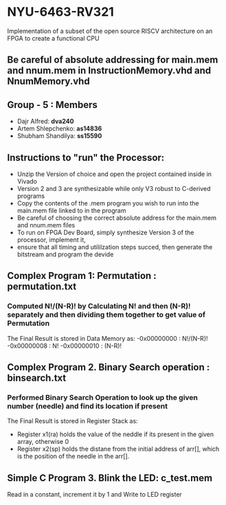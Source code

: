 # NYU-6463-RV321
Implementation of a subset of the open source RISCV architecture on an FPGA to create a functional CPU

## Be careful of absolute addressing for main.mem and nnum.mem in InstructionMemory.vhd and NnumMemory.vhd

## Group - 5 : Members
  - Dajr Alfred:        <b>dva240</b><br>
  - Artem Shlepchenko:  <b>as14836</b><br>
  - Shubham Shandilya:  <b>ss15590</b><br>

## Instructions to "run" the Processor:
- Unzip the Version of choice and open the project contained inside in Vivado
- Version 2 and 3 are synthesizable while only V3 robust to C-derived programs
- Copy the contents of the .mem program you wish to run into the main.mem file linked to in the program
- Be careful of choosing the correct absolute address for the main.mem and nnum.mem files
- To run on FPGA Dev Board, simply synthesize Version 3 of the processor, implement it, 
- ensure that all timing and utililzation steps succed, then generate the bitstream and program the devide

## Complex Program 1: Permutation : permutation.txt
### Computed N!/(N-R)! by Calculating N! and then (N-R)! separately and then dividing them together to get value of Permutation
The Final Result is stored in Data Memory as:
 -0x00000000 : N!/(N-R)!
 -0x00000008 : N!
 -0x00000010 : (N-R)!

## Complex Program 2. Binary Search operation : binsearch.txt
### Performed Binary Search Operation to look up the given number (needle) and find its location if present
The Final Result is stored in Register Stack as:
 - Register x1(ra) holds the value of the neddle if its present in the given array, otherwise 0
 - Register x2(sp) holds the distane from the initial address of arr[], which is the position of the needle in the arr[].

## Simple C Program 3. Blink the LED: c_test.mem
Read in a constant, increment it by 1 and Write to LED register 
